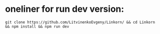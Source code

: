 # oneliner for run dev version:

````
git clone https://github.com/LitvinenkoEvgeny/Linkorn/ && cd Linkorn && npm install && npm run dev
````


